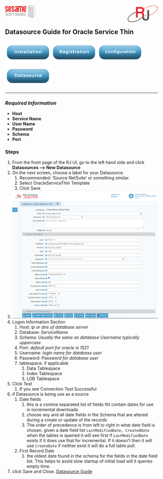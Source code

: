 <img  src="../images/SesameSoftwareLogo-2020Final.png" width="100"><img align=right src="../images/RJOrbitLogo-2021Final.png" width="100">

[comment]: # (Change Heading to reflect Datasource)

## Datasource Guide for Oracle Service Thin

[comment]: # (Leave Nav BAR untouched)

[![Installation](../images/Button_Installation.png)](../guides/installguide.md)[![Registration](../images/Button_Registration.png)](../guides/RegistrationGuide.md)[![Configuration](../images/Button_Configuration.png)](../guides/configurationGuide.md)[![Datasource](../images/Button_Datasource.png)](../guides/DatasourceGuide.md)

---

[comment]: # (Leave Or Alter Required info as needed)

### *Required Information*

* **Host**
* **Service Name**
* **User Name**
* **Password**
* **Schema**
* **Port**

### Steps

[comment]: # (step 1 is common to all Datasources)
[comment]: # (Step 2.1and 2.2 should be adjusted for Data Source specific)
[comment]: # (Step 3 should be Image of the datasource you can add the screenshot to the images folder or create a placeholder like {image of datasource screen})
[comment]: # (adjust step 4 and below as needed)

1. From the front page of the RJ UI, go to the left hand side and click **Datasources --> New Datasource**
2. On the next screen, choose a label for your Datasource.
   1. Recommended: ‘Source NetSuite’ or something similar.
   2. Select OracleServiceThin Template
   3. Click Save
3. ![Oracle Service Thin Datasource](../images/oracleservicethin.png)
4. Logon Information Section
   1. Host: *ip or dns of database server*
   2. Database: *ServiceName*
   3. Schema: *Usually the same as database Username typically uppercase*
   4. Port: *default port for oracle is 1521*
   5. Username: *login name for database user*
   6. Password: *Password for database user*
   7. tablespace: if applicable
      1. Data Tablespace
      2. Index Tablespace
      3. LOB Tablespace
5. Click Test
   1. If you see Connection Test Successful
6. if Datasource is being use as a source
   1. Date fields
      1. this is a comma separated list of fields tht contain dates for use in incremental downloads
      2. choose any and all date fields in the Schema that are altered during a create or update of the records
      3. The order of precedence is from left to right in what date field is chosen. given a date field list `LastModifiedDate, CreatedDate` when the tables is queried it will see first if `LastModifiedDate` exists if it does use that for incremental. If it doesn't then it will use `CreateDate` if neither exist it will do a full table pull.
   2. First Record Date
      1. the oldest date found in the schema for the fields in the date field list. This helps to avoid slow startup of initial load will it queries empty time.
7. click Save and Close.
[Datasource Guide](../guides/DatasourceGuide.md)
